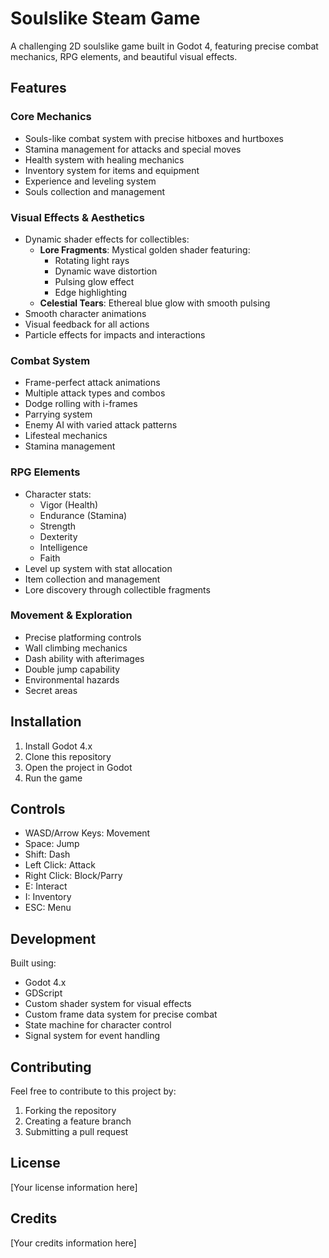# Soulslike Steam Game

A challenging 2D soulslike game built in Godot 4, featuring precise combat mechanics, RPG elements, and beautiful visual effects.

## Features

### Core Mechanics
- Souls-like combat system with precise hitboxes and hurtboxes
- Stamina management for attacks and special moves
- Health system with healing mechanics
- Inventory system for items and equipment
- Experience and leveling system
- Souls collection and management

### Visual Effects & Aesthetics
- Dynamic shader effects for collectibles:
  - **Lore Fragments**: Mystical golden shader featuring:
    - Rotating light rays
    - Dynamic wave distortion
    - Pulsing glow effect
    - Edge highlighting
  - **Celestial Tears**: Ethereal blue glow with smooth pulsing
- Smooth character animations
- Visual feedback for all actions
- Particle effects for impacts and interactions

### Combat System
- Frame-perfect attack animations
- Multiple attack types and combos
- Dodge rolling with i-frames
- Parrying system
- Enemy AI with varied attack patterns
- Lifesteal mechanics
- Stamina management

### RPG Elements
- Character stats:
  - Vigor (Health)
  - Endurance (Stamina)
  - Strength
  - Dexterity
  - Intelligence
  - Faith
- Level up system with stat allocation
- Item collection and management
- Lore discovery through collectible fragments

### Movement & Exploration
- Precise platforming controls
- Wall climbing mechanics
- Dash ability with afterimages
- Double jump capability
- Environmental hazards
- Secret areas

## Installation

1. Install Godot 4.x
2. Clone this repository
3. Open the project in Godot
4. Run the game

## Controls

- WASD/Arrow Keys: Movement
- Space: Jump
- Shift: Dash
- Left Click: Attack
- Right Click: Block/Parry
- E: Interact
- I: Inventory
- ESC: Menu

## Development

Built using:
- Godot 4.x
- GDScript
- Custom shader system for visual effects
- Custom frame data system for precise combat
- State machine for character control
- Signal system for event handling

## Contributing

Feel free to contribute to this project by:
1. Forking the repository
2. Creating a feature branch
3. Submitting a pull request

## License

[Your license information here]

## Credits

[Your credits information here]
